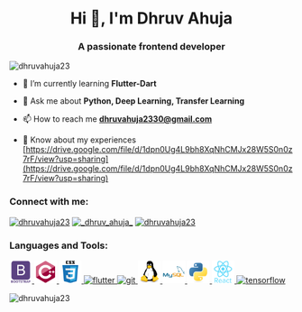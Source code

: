 <h1 align="center">Hi 👋, I'm Dhruv Ahuja</h1>
<h3 align="center">A passionate frontend developer</h3>

<p align="left"> <img src="https://komarev.com/ghpvc/?username=dhruvahuja23&label=Profile%20views&color=0e75b6&style=flat" alt="dhruvahuja23" /> </p>

- 🌱 I’m currently learning **Flutter-Dart**

- 💬 Ask me about **Python, Deep Learning, Transfer Learning**

- 📫 How to reach me **dhruvahuja2330@gmail.com**

- 📄 Know about my experiences [https://drive.google.com/file/d/1dpn0Ug4L9bh8XqNhCMJx28W5S0n0z7rF/view?usp=sharing](https://drive.google.com/file/d/1dpn0Ug4L9bh8XqNhCMJx28W5S0n0z7rF/view?usp=sharing)

<h3 align="left">Connect with me:</h3>
<p align="left">
<a href="https://twitter.com/dhruvahuja23" target="blank"><img align="center" src="https://raw.githubusercontent.com/rahuldkjain/github-profile-readme-generator/master/src/images/icons/Social/twitter.svg" alt="dhruvahuja23" height="30" width="40" /></a>
<a href="https://instagram.com/_dhruv_ahuja_" target="blank"><img align="center" src="https://raw.githubusercontent.com/rahuldkjain/github-profile-readme-generator/master/src/images/icons/Social/instagram.svg" alt="_dhruv_ahuja_" height="30" width="40" /></a>
<a href="https://www.codechef.com/users/dhruvahuja23" target="blank"><img align="center" src="https://cdn.jsdelivr.net/npm/simple-icons@3.1.0/icons/codechef.svg" alt="dhruvahuja23" height="30" width="40" /></a>
</p>

<h3 align="left">Languages and Tools:</h3>
<p align="left"> <a href="https://getbootstrap.com" target="_blank"> <img src="https://raw.githubusercontent.com/devicons/devicon/master/icons/bootstrap/bootstrap-plain-wordmark.svg" alt="bootstrap" width="40" height="40"/> </a> <a href="https://www.w3schools.com/cpp/" target="_blank"> <img src="https://raw.githubusercontent.com/devicons/devicon/master/icons/cplusplus/cplusplus-original.svg" alt="cplusplus" width="40" height="40"/> </a> <a href="https://www.w3schools.com/css/" target="_blank"> <img src="https://raw.githubusercontent.com/devicons/devicon/master/icons/css3/css3-original-wordmark.svg" alt="css3" width="40" height="40"/> </a> <a href="https://flutter.dev" target="_blank"> <img src="https://www.vectorlogo.zone/logos/flutterio/flutterio-icon.svg" alt="flutter" width="40" height="40"/> </a> <a href="https://git-scm.com/" target="_blank"> <img src="https://www.vectorlogo.zone/logos/git-scm/git-scm-icon.svg" alt="git" width="40" height="40"/> </a> <a href="https://www.linux.org/" target="_blank"> <img src="https://raw.githubusercontent.com/devicons/devicon/master/icons/linux/linux-original.svg" alt="linux" width="40" height="40"/> </a> <a href="https://www.mysql.com/" target="_blank"> <img src="https://raw.githubusercontent.com/devicons/devicon/master/icons/mysql/mysql-original-wordmark.svg" alt="mysql" width="40" height="40"/> </a> <a href="https://www.python.org" target="_blank"> <img src="https://raw.githubusercontent.com/devicons/devicon/master/icons/python/python-original.svg" alt="python" width="40" height="40"/> </a> <a href="https://reactjs.org/" target="_blank"> <img src="https://raw.githubusercontent.com/devicons/devicon/master/icons/react/react-original-wordmark.svg" alt="react" width="40" height="40"/> </a> <a href="https://www.tensorflow.org" target="_blank"> <img src="https://www.vectorlogo.zone/logos/tensorflow/tensorflow-icon.svg" alt="tensorflow" width="40" height="40"/> </a> </p>

<p><img align="center" src="https://github-readme-stats.vercel.app/api/top-langs?username=dhruvahuja23&show_icons=true&locale=en&layout=compact" alt="dhruvahuja23" /></p>
